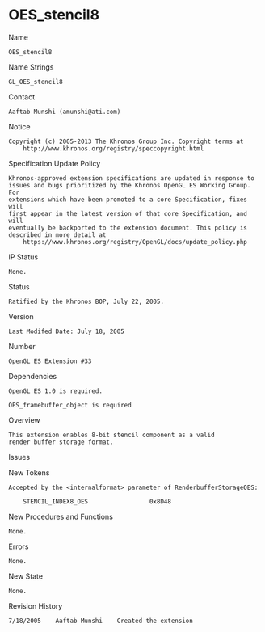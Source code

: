 # OES_stencil8

Name

    OES_stencil8

Name Strings

    GL_OES_stencil8

Contact

    Aaftab Munshi (amunshi@ati.com)

Notice

    Copyright (c) 2005-2013 The Khronos Group Inc. Copyright terms at
        http://www.khronos.org/registry/speccopyright.html

Specification Update Policy

    Khronos-approved extension specifications are updated in response to
    issues and bugs prioritized by the Khronos OpenGL ES Working Group. For
    extensions which have been promoted to a core Specification, fixes will
    first appear in the latest version of that core Specification, and will
    eventually be backported to the extension document. This policy is
    described in more detail at
        https://www.khronos.org/registry/OpenGL/docs/update_policy.php

IP Status

    None.

Status

    Ratified by the Khronos BOP, July 22, 2005.
    
Version

    Last Modifed Date: July 18, 2005

Number

    OpenGL ES Extension #33    

Dependencies

    OpenGL ES 1.0 is required.

    OES_framebuffer_object is required

Overview

    This extension enables 8-bit stencil component as a valid
    render buffer storage format.

Issues

 
New Tokens

    Accepted by the <internalformat> parameter of RenderbufferStorageOES:

        STENCIL_INDEX8_OES                 0x8D48 

New Procedures and Functions

    None.

Errors

    None.

New State

    None.

Revision History

    7/18/2005    Aaftab Munshi    Created the extension

